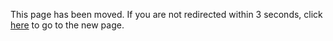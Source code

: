 <html>
    <head>
  		<title>Old Page</title>
  			<meta charset="UTF-8" />
  			<meta http-equiv="refresh" content="3; URL=https://midpour.github.io/Meyer-Jacobson/" />
  	</head>
  	<body>
  		<p>This page has been moved. If you are not redirected within 3 seconds, click <a href="https://midpour.github.io/Meyer-Jacobson">here</a> to go to the new page.</p>
  	</body>
  </html>
